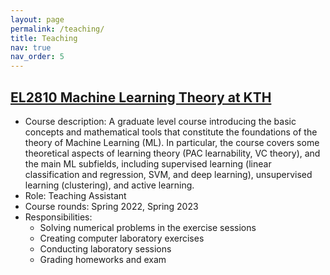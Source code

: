 ```yaml
---
layout: page
permalink: /teaching/
title: Teaching
nav: true
nav_order: 5
---
```



## [EL2810 Machine Learning Theory at KTH](https://www.kth.se/student/kurser/kurs/EL2810?l=en)
 - Course description: A graduate level course introducing the basic concepts and mathematical tools that constitute the foundations of the theory of Machine Learning (ML). In particular, the course covers some theoretical aspects of learning theory (PAC learnability, VC theory), and the main ML subfields, including supervised learning (linear classification and regression, SVM, and deep learning), unsupervised learning (clustering), and active learning.
 - Role: Teaching Assistant
 - Course rounds: Spring 2022, Spring 2023
 - Responsibilities:
   - Solving numerical problems in the exercise sessions 
   - Creating computer laboratory exercises
   - Conducting laboratory sessions
   - Grading homeworks and exam

